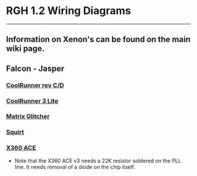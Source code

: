 # RGH 1.2 Wiring Diagrams

------

## Information on Xenon's can be found on the main wiki page.

## Falcon - Jasper

### [CoolRunner rev C/D](https://web.archive.org/web/20160118143255im_/http://s15.postimg.org/avcw9muuj/coolrunnerrevcrgh12.jpg)

### [CoolRunner 3 Lite](https://web.archive.org/web/20161015093429im_/https://s1.postimg.org/p2lvareov/cr3litergh12.jpg)

### [Matrix Glitcher](https://web.archive.org/web/20170711063146im_/http://s28.postimg.org/j48ozimcd/matrixglitcherrgh12diagram.jpg)

### [Squirt](https://web.archive.org/web/20160118143256im_/http://s12.postimg.org/77xf0z52l/squirtrgh12installdiagram.jpg)

### [X360 ACE](https://web.archive.org/web/20161015093417im_/https://s4.postimg.org/gtnd5nknx/x360acergh12phatinstalldiagram.png)

- Note that the X360 ACE v3 needs a 22K resistor soldered on the PLL line. It needs removal of a diode on the chip itself.